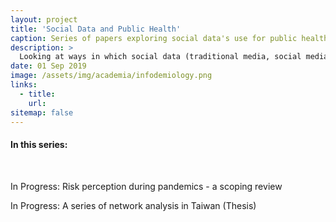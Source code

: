 ```yaml
---
layout: project
title: 'Social Data and Public Health'
caption: Series of papers exploring social data's use for public health (field of infodemiology)
description: >
  Looking at ways in which social data (traditional media, social media) can supplement public health research.
date: 01 Sep 2019
image: /assets/img/academia/infodemiology.png
links:
  - title: 
    url: 
sitemap: false
---
```


<h4>In this series:</h4>
<br>

In Progress: Risk perception during pandemics - a scoping review

<p>

In Progress: A series of network analysis in Taiwan (Thesis) 